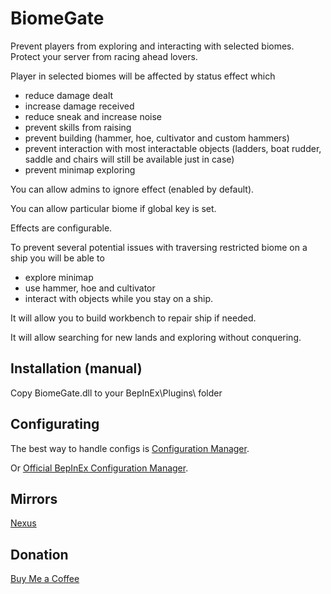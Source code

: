 # BiomeGate
Prevent players from exploring and interacting with selected biomes. Protect your server from racing ahead lovers.

Player in selected biomes will be affected by status effect which
* reduce damage dealt
* increase damage received
* reduce sneak and increase noise
* prevent skills from raising
* prevent building (hammer, hoe, cultivator and custom hammers)
* prevent interaction with most interactable objects (ladders, boat rudder, saddle and chairs will still be available just in case)
* prevent minimap exploring

You can allow admins to ignore effect (enabled by default).

You can allow particular biome if global key is set.

Effects are configurable.

To prevent several potential issues with traversing restricted biome on a ship you will be able to
* explore minimap
* use hammer, hoe and cultivator
* interact with objects
while you stay on a ship.

It will allow you to build workbench to repair ship if needed.

It will allow searching for new lands and exploring without conquering.

## Installation (manual)
Copy BiomeGate.dll to your BepInEx\Plugins\ folder

## Configurating
The best way to handle configs is [Configuration Manager](https://thunderstore.io/c/valheim/p/shudnal/ConfigurationManager/).

Or [Official BepInEx Configuration Manager](https://valheim.thunderstore.io/package/Azumatt/Official_BepInEx_ConfigurationManager/).

## Mirrors
[Nexus](https://www.nexusmods.com/valheim/mods/2877)

## Donation
[Buy Me a Coffee](https://buymeacoffee.com/shudnal)